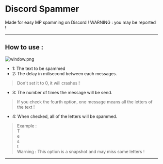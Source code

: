 # Discord Spammer  
Made for easy MP spamming on Discord ! WARNING : you may be reported !  
***  
## How to use :  
![window.png](https://i.ibb.co/pwjrjNg/window.png)  
- 1: The text to be spammed  
- 2: The delay in milisecond between each messages.  
> Don't set it to 0, it will crashes !  
- 3: The number of times the message will be send.  
> If you check the fourth option, one message means all the letters of the text !  
- 4: When checked, all of the letters will be spammed.  
> Example :  
> T  
> e  
> s  
> t  
> Warning : This option is a snapshot and may miss some letters !  
***  

